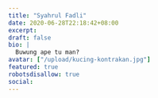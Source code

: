 ```yaml
---
title: "Syahrul Fadli"
date: 2020-06-28T22:18:42+08:00
excerpt:
draft: false
bio: |
  Buwung ape tu man?
avatar: ["/upload/kucing-kontrakan.jpg"]
featured: true
robotsdisallow: true
social:
---
```

